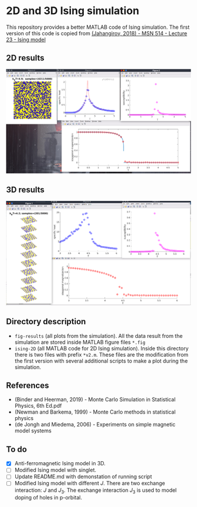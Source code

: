 # 2D and 3D Ising simulation

This repository provides a better MATLAB code of Ising simulation. 
The first version of this code is copied from 
[(Jahangirov, 2018) - MSN 514 - Lecture 23 - Ising model](https://www.youtube.com/watch?v=nnw0Xlbj3JM)

## 2D results

![demo-AF-2D-40x40](./fig-results/demo-AF-2D-40x40.png)

## 3D results

![demo-AF-3D-10x10x10](./fig-results/demo-AF-3D-10x10x10.png)

## Directory description
- `fig-results` (all plots from the simulation). All the data result from the simulation are stored inside MATLAB figure files `*.fig`
- `ising-2D` (all MATLAB code for 2D Ising simulation). Inside this directory there is two files with prefix `*v2.m`. These files are the modification from the first version with several additional scripts to make a plot during the simulation.

## References
- (Binder and Heerman, 2019) - Monte Carlo Simulation in Statistical Physics, 6th Ed.pdf
- (Newman and Barkema, 1999) - Monte Carlo methods in statistical physics
- (de Jongh and Miedema, 2006) - Experiments on simple magnetic model systems

## To do 
- [x] Anti-ferromagnetic Ising model in 3D.
- [ ] Modified Ising model with singlet. 
- [ ] Update README.md with demonstation of running script
- [ ] Modified Ising model with different $J$. There are two exchange interaction: $J$ and $J_3$. The exchange interaction $J_3$ is used to model doping of holes in p-orbital.
